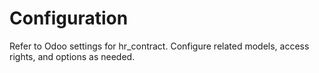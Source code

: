 # Configuration

Refer to Odoo settings for hr_contract. Configure related models, access rights, and options as needed.
